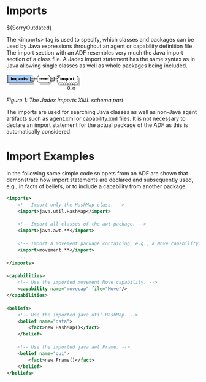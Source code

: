 # Imports

${SorryOutdated}

The &lt;imports&gt; tag is used to specify, which classes and packages can be used by Java expressions throughout an agent or capability definition file. The import section with an ADF resembles very much the Java import section of a class file. A Jadex import statement has the same syntax as in Java allowing single classes as well as whole packages being included.


![](jadeximportsadf.png)

*Figure 1: The Jadex imports XML schema part*


The imports are used for searching Java classes as well as non-Java agent artifacts such as agent.xml or capability.xml files. It is not necessary to declare an import statement for the actual package of the ADF as this is automatically considered.

# Import Examples

In the following some simple code snippets from an ADF are shown that demonstrate how import statements are declared and subsequently used, e.g., in facts of beliefs, or to include a capability from another package.



```xml
<imports>
    <!-- Import only the HashMap class. -->
    <import>java.util.HashMap</import>

    <!-- Import all classes of the awt package. -->
    <import>java.awt.**</import>

    <!-- Import a movement package containing, e.g., a Move capability. -->
    <import>movement.**</import>
    ...
</imports>

<capabilities>
    <!-- Use the imported movement.Move capability. -->
    <capability name="movecap" file="Move"/>
</capabilities>

<beliefs>
    <!-- Use the imported java.util.HashMap. -->
    <belief name="data">
        <fact>new HashMap()</fact>
    </belief>

    <!-- Use the imported java.awt.Frame. -->
    <belief name="gui">
        <fact>new Frame()</fact>
    </belief>
</beliefs>

```

